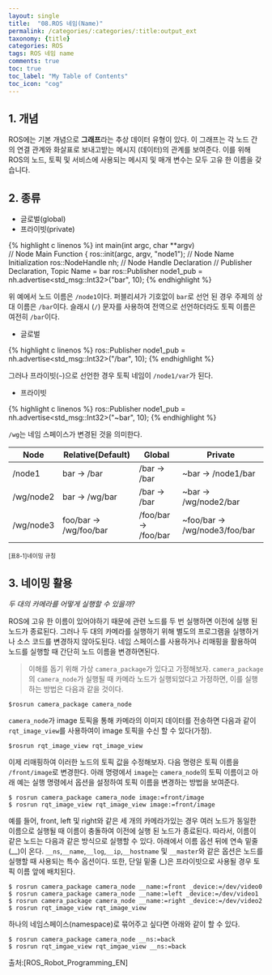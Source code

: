 ```yaml
---
layout: single
title:  "08.ROS 네임(Name)"
permalink: /categories/:categories/:title:output_ext
taxonomy: {title}
categories: ROS
tags: ROS 네임 name
comments: true
toc: true
toc_label: "My Table of Contents"
toc_icon: "cog"
---
```



## 1. 개념

ROS에는 기본 개념으로 **그래프**라는 추상 데이터 유형이 있다. 이 그래프는 각 노드 간의 연결 관계와 화살표로 보내고받는 메시지 (데이터)의 관계를 보여준다. 이를 위해 ROS의 노드, 토픽 및 서비스에 사용되는 메시지 및 매개 변수는 모두 고유 한 이름을 갖습니다.

## 2. 종류

* 글로벌(global)
* 프라이빗(private)


{% highlight c linenos %}
int main(int argc, char **argv) 		
// Node Main Function
{
ros::init(argc, argv, "node1"); 		 // Node Name Initialization
ros::NodeHandle nh; 			 // Node Handle Declaration
// Publisher Declaration, Topic Name = bar
ros::Publisher node1_pub = nh.advertise<std_msg::Int32>("bar", 10);
{% endhighlight %}

위 예에서 노드 이름은 `/node1`이다. 퍼블리셔가 기호없이 `bar`로 선언 된 경우 주제의 상대 이름은 `/bar`이다. 슬래시 (`/`) 문자를 사용하여 전역으로 선언하더라도 토픽 이름은 여전히 `/bar`이다.

* 글로벌

{% highlight c linenos %}
ros::Publisher node1_pub = nh.advertise<std_msg::Int32>("/bar", 10);
{% endhighlight %}

그러나 프라이빗(`~`)으로 선언한 경우 토픽 네임이 `/node1/var`가 된다.

* 프라이빗

{% highlight c linenos %}
ros::Publisher node1_pub = nh.advertise<std_msg::Int32>("~bar", 10);
{% endhighlight %}

`/wg`는 네임 스페이스가 변경된 것을 의미한다.

|Node|Relative(Default)|Global|Private|
|---|---|---|---|
|/node1|bar → /bar|/bar → /bar|~bar → /node1/bar|
|/wg/node2|bar → /wg/bar|/bar → /bar|~bar → /wg/node2/bar|
|/wg/node3|foo/bar → /wg/foo/bar|/foo/bar → /foo/bar|~foo/bar → /wg/node3/foo/bar|

<small>[표8-1]네이밍 규칭</small>

## 3. 네이밍 활용

*두 대의 카메라를 어떻게 실행할 수 있을까?*

ROS에 고유 한 이름이 있어야하기 때문에 관련 노드를 두 번 실행하면 이전에 실행 된 노드가 종료된다. 그러나 두 대의 카메라를 실행하기 위해 별도의 프로그램을 실행하거나 소스 코드를 변경하지 않아도된다. 네임 스페이스를 사용하거나 리매핑을 활용하여 노드를 실행할 때 간단히 노드 이름을 변경하면된다.

>이해를 돕기 위해 가상 `camera_package`가 있다고 가정해보자. `camera_package`의 `camera_node`가 실행될 때 카메라 노드가 실행되었다고 가정하면, 이를 실행하는 방법은 다음과 같을 것이다.

```
$rosrun camera_package camera_node
```
`camera_node`가 image 토픽을 통해 카메라의 이미지 데이터를 전송하면 다음과 같이 `rqt_image_view`를 사용하여이 image 토픽을 수신 할 수 있다(가정). 
```
$rosrun rqt_image_view rqt_image_view
```
이제 리매핑하여 이러한 노드의 토픽 값을 수정해보자. 다음 명령은 토픽 이름을 `/front/image`로 변경한다. 아래 명령에서 `image`는 `camera_node`의 토픽 이름이고 아래 예는 실행 명령에서 옵션을 설정하여 토픽 이름을 변경하는 방법을 보여준다.

```
$ rosrun camera_package camera_node image:=front/image
$ rosrun rqt_image_view rqt_image_view image:=front/image
```

예를 들어, front, left 및 right와 같은 세 개의 카메라가있는 경우 여러 노드가 동일한 이름으로 실행될 때 이름이 충돌하여 이전에 실행 된 노드가 종료된다. 따라서, 이름이 같은 노드는 다음과 같은 방식으로 실행할 수 있다. 아래에서 이름 옵션 뒤에 연속 밑줄 (__)이 온다.
`__ns`,`__name`,`__log`,`__ip`,`__hostname` 및 `__master`와 같은 옵션은 노드를 실행할 때 사용되는 특수 옵션이다. 또한, 단일 밑줄 (_)은 프라이빗으로 사용될 경우 토픽 이름 앞에 배치된다.

```
$ rosrun camera_package camera_node __name:=front _device:=/dev/video0
$ rosrun camera_package camera_node __name:=left _device:=/dev/video1
$ rosrun camera_package camera_node __name:=right _device:=/dev/video2
$ rosrun rqt_image_view rqt_image_view
```

하나의 네임스페이스(namespace)로 묶어주고 싶다면 아래와 같이 할 수 있다.

```
$ rosrun camera_package camera_node __ns:=back
$ rosrun rqt_imgae_view rqt_imgae_view __ns:=back
```

출처:[ROS_Robot_Programming_EN]